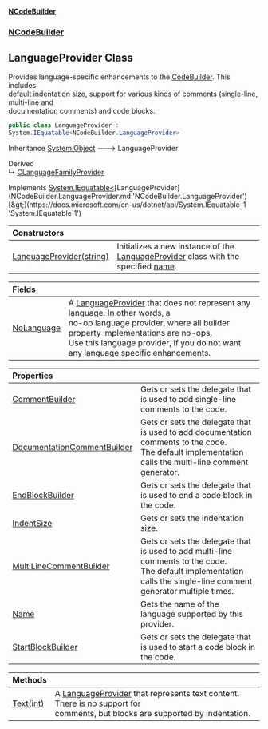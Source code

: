 #### [NCodeBuilder](index.md 'index')
### [NCodeBuilder](NCodeBuilder.md 'NCodeBuilder')

## LanguageProvider Class

Provides language-specific enhancements to the [CodeBuilder](NCodeBuilder.CodeBuilder.md 'NCodeBuilder.CodeBuilder'). This includes  
default indentation size, support for various kinds of comments (single-line, multi-line and  
documentation comments) and code blocks.

```csharp
public class LanguageProvider :
System.IEquatable<NCodeBuilder.LanguageProvider>
```

Inheritance [System.Object](https://docs.microsoft.com/en-us/dotnet/api/System.Object 'System.Object') &#129106; LanguageProvider

Derived  
&#8627; [CLanguageFamilyProvider](NCodeBuilder.CLanguageFamily.CLanguageFamilyProvider.md 'NCodeBuilder.CLanguageFamily.CLanguageFamilyProvider')

Implements [System.IEquatable&lt;](https://docs.microsoft.com/en-us/dotnet/api/System.IEquatable-1 'System.IEquatable`1')[LanguageProvider](NCodeBuilder.LanguageProvider.md 'NCodeBuilder.LanguageProvider')[&gt;](https://docs.microsoft.com/en-us/dotnet/api/System.IEquatable-1 'System.IEquatable`1')

| Constructors | |
| :--- | :--- |
| [LanguageProvider(string)](NCodeBuilder.LanguageProvider.LanguageProvider(string).md 'NCodeBuilder.LanguageProvider.LanguageProvider(string)') | Initializes a new instance of the [LanguageProvider](NCodeBuilder.LanguageProvider.md 'NCodeBuilder.LanguageProvider') class with the<br/>specified [name](NCodeBuilder.LanguageProvider.LanguageProvider(string).md#NCodeBuilder.LanguageProvider.LanguageProvider(string).name 'NCodeBuilder.LanguageProvider.LanguageProvider(string).name'). |

| Fields | |
| :--- | :--- |
| [NoLanguage](NCodeBuilder.LanguageProvider.NoLanguage.md 'NCodeBuilder.LanguageProvider.NoLanguage') | A [LanguageProvider](NCodeBuilder.LanguageProvider.md 'NCodeBuilder.LanguageProvider') that does not represent any language. In other words, a<br/>no-op language provider, where all builder property implementations are no-ops.<br/>Use this language provider, if you do not want any language specific enhancements. |

| Properties | |
| :--- | :--- |
| [CommentBuilder](NCodeBuilder.LanguageProvider.CommentBuilder.md 'NCodeBuilder.LanguageProvider.CommentBuilder') | Gets or sets the delegate that is used to add single-line comments to the code. |
| [DocumentationCommentBuilder](NCodeBuilder.LanguageProvider.DocumentationCommentBuilder.md 'NCodeBuilder.LanguageProvider.DocumentationCommentBuilder') | Gets or sets the delegate that is used to add documentation comments to the code.<br/>The default implementation calls the multi-line comment generator. |
| [EndBlockBuilder](NCodeBuilder.LanguageProvider.EndBlockBuilder.md 'NCodeBuilder.LanguageProvider.EndBlockBuilder') | Gets or sets the delegate that is used to end a code block in the code. |
| [IndentSize](NCodeBuilder.LanguageProvider.IndentSize.md 'NCodeBuilder.LanguageProvider.IndentSize') | Gets or sets the indentation size. |
| [MultiLineCommentBuilder](NCodeBuilder.LanguageProvider.MultiLineCommentBuilder.md 'NCodeBuilder.LanguageProvider.MultiLineCommentBuilder') | Gets or sets the delegate that is used to add multi-line comments to the code.<br/>The default implementation calls the single-line comment generator multiple times. |
| [Name](NCodeBuilder.LanguageProvider.Name.md 'NCodeBuilder.LanguageProvider.Name') | Gets the name of the language supported by this provider. |
| [StartBlockBuilder](NCodeBuilder.LanguageProvider.StartBlockBuilder.md 'NCodeBuilder.LanguageProvider.StartBlockBuilder') | Gets or sets the delegate that is used to start a code block in the code. |

| Methods | |
| :--- | :--- |
| [Text(int)](NCodeBuilder.LanguageProvider.Text(int).md 'NCodeBuilder.LanguageProvider.Text(int)') | A [LanguageProvider](NCodeBuilder.LanguageProvider.md 'NCodeBuilder.LanguageProvider') that represents text content. There is no support for<br/>comments, but blocks are supported by indentation. |
